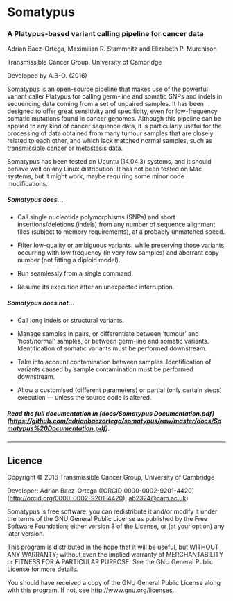 Somatypus
=========

### A Platypus-based variant calling pipeline for cancer data

Adrian Baez-Ortega, Maximilian R. Stammnitz and Elizabeth P. Murchison

Transmissible Cancer Group, University of Cambridge

Developed by A.B-O. (2016)

Somatypus is an open-source pipeline that makes use of the powerful variant caller Platypus for calling germ-line and somatic SNPs and indels in sequencing data coming from a set of unpaired samples. It has been designed to offer great sensitivity and specificity, even for low-frequency somatic mutations found in cancer genomes. Although this pipeline can be applied to any kind of cancer sequence data, it is particularly useful for the processing of data obtained from many tumour samples that are closely related to each other, and which lack matched normal samples, such as transmissible cancer or metastasis data.

Somatypus has been tested on Ubuntu (14.04.3) systems, and it should behave well on any Linux distribution. It has not been tested on Mac systems, but it might work, maybe requiring some minor code modifications.

##### Somatypus does...

* Call single nucleotide polymorphisms (SNPs) and short insertions/deletions (indels) from any number of sequence alignment files (subject to memory requirements), at a probably unmatched speed.

* Filter low-quality or ambiguous variants, while preserving those variants occurring with low frequency (in very few samples) and aberrant copy number (not fitting a diploid model).

* Run seamlessly from a single command.

* Resume its execution after an unexpected interruption.

##### Somatypus does not...

* Call long indels or structural variants.

* Manage samples in pairs, or differentiate between ‘tumour’ and ‘host/normal’ samples, or between germ-line and somatic variants. Identification of somatic variants must be performed downstream.

* Take into account contamination between samples. Identification of variants caused by sample contamination must be performed downstream.

* Allow a customised (different parameters) or partial (only certain steps) execution — unless the source code is altered.


##### Read the full documentation in [docs/Somatypus Documentation.pdf] (https://github.com/adrianbaezortega/somatypus/raw/master/docs/Somatypus%20Documentation.pdf).


---

## Licence

Copyright © 2016 Transmissible Cancer Group, University of Cambridge

Developer: Adrian Baez-Ortega ([ORCID 0000-0002-9201-4420] (http://orcid.org/0000-0002-9201-4420); ab2324@cam.ac.uk)

Somatypus is free software: you can redistribute it and/or modify it under the terms of the GNU General Public License as published by the Free Software Foundation; either version 3 of the License, or (at your option) any later version.

This program is distributed in the hope that it will be useful, but WITHOUT ANY WARRANTY; without even the implied warranty of MERCHANTABILITY or FITNESS FOR A PARTICULAR PURPOSE. See the GNU General Public License for more details.

You should have received a copy of the GNU General Public License along with this program. If not, see http://www.gnu.org/licenses.
